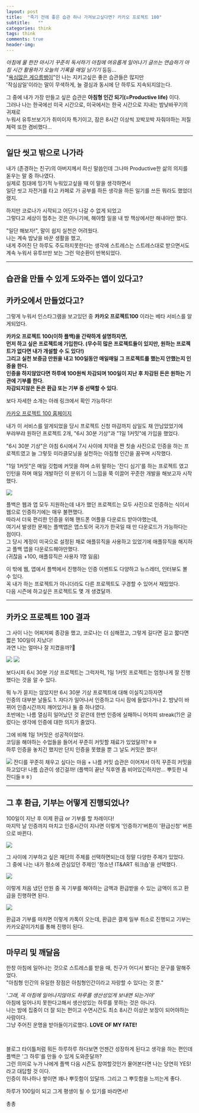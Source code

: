 ```yaml
---
layout: post
title:  "죽기 전에 좋은 습관 하나 가져보고싶다면? 카카오 프로젝트 100"
subtitle:   ""
categories: think
tags: think
comments: true
header-img: 
---
```

_아침에 물 한잔 마시기_
_꾸준히 독서하기_
_아침에 여유롭게 일어나기_
_글쓰는 연습하기_
_아침 시간 활용하기_
_오늘의 기록을 매일 남기기_
등등...
​  
"<u>욕심많은 게으름뱅이</u>"인 나는 지키고싶은 좋은 습관들은 많지만   
'작심삼일'이라는 말이 무색하게, 늘 결심과 동시에 단 하루도 지속되지않는다.  
  
그 중에 내가 가장 만들고 싶은 습관은 __아침형 인간 되기(=Productive life)__ 이다.  
그러나 나는 한국에선 미국 시간으로, 미국에서는 한국 시간으로 지내는 밤낮바꾸기의 귀재로  
누워서 유투브보기가 취미이자 특기이고, 잠은 8시간 이상씩 꼬박꼬박 자줘야하는 저질 체력 또한 겸비했다...  

---


 ## 일단 씻고 밖으로 나가라


내가 (존경하는 친구)의 아버지께서 하신 말씀인데 그나마 Productive한 삶의 의지를 돋우는 말 중 하나였다.  
실제로 침대에 밍기적 누워있고싶을 때 이 말을 생각하면서   
일단 씻고 자전거를 타고 카페로 가 공부를 하든 생각을 하든 일기를 쓰든 뭐라도 했었더랬지.

하지만 코로나가 시작되고 어딘가 나갈 수 없게 되었고   
그렇다고 세상이 멈추는 것은 아니기에, 해야할 일을 내 방 책상에서만 해내야만 했다.    

"일단 해보자!", 말이 쉽지 실천은 어려웠다.  
나는 계속 밤낮을 바꾼 생활을 했고,  
내게 주어진 단 하루도 주도하지못한다는 생각에 스트레스는 스트레스대로 받으면서도 계속 누워서 유투브만 보는 그런  악순환이 반복되었다.  

---

## 습관을 만들 수 있게 도와주는 앱이 있다고? 
## 카카오에서 만들었다고?
  


그렇게 누워서 인스타그램을 보고있던 중 __카카오 프로젝트100__ 이라는 베타 서비스를 알게되었다.  
  
__카카오 프로젝트 100(이하 플백)을 간략하게 설명하자면,__  
__먼저 하고 싶은 프로젝트에 가입한다. (무수히 많은 프로젝트들이 있지만, 원하는 프로젝트가 없다면 내가 개설할 수 도 있다!)__  
__그리고 실천 보증금 만원을 내고 100일동안 매일매일 그 프로젝트를 했는지 안했는지 인증을 한다.__  
__인증을 하지않았다면 하루에 100원씩 차감되며 100일이 지난 후 차감된 돈은 원하는 기관에 기부를 한다.__   
__차감되지않은 돈은 환급 또는 기부 중 선택할 수 있다.__  
  
보다 자세한 소개는 아래 링크에서 확인 가능하다!  

[카카오 프로젝트 100 홈페이지](https://project100.kakao.com/about/project100)

내가 이 서비스를 알게되었을 당시 프로젝트 신청 마감까지 삼일도 채 안남았었기에  
부랴부랴 원하던 프로젝트 2개, "6시 30분 기상"과 "1일 1커밋"에 가입을 했었다.   
  
"6시 30분 기상"은 아침 6시에서 7시 사이에 치약을 짠 칫솔 사진으로 인증을 하는 프로젝트였고 늘 그렇듯 미라클모닝을 실천하는 아침형 인간을 꿈꾸며 시작했다.  
  
"1일 1커밋"은 매일 깃헙에 커밋을 하며 소위 말하는 '잔디 심기'를 하는 프로젝트 였고  
인턴을 하며 매일 개발하던 이 분위기 이 느낌을 쭉 이끌어 꾸준한 개발을 해보고자 시작했다.   

<img src="https://ataraxiady.github.io/assets/img/think/kakaoproject100_1.jpg"> 

플백은 웹과 앱 모두 지원하는데 내가 했던 프로젝트는 모두 사진으로 인증하는 식이서 웹으로 인증하기에는 매우 불편했다.  
따라서 더욱 편리한 인증을 위해 핸드폰 어플을 다운로드 받아야했는데,  
여기서 발생한 문제는 플백앱은 앱스토어 국가가 한국일 때 만 다운로드가 가능하다는 점이다.  
그 당시 계정이 미국으로 설정된 채로 애플뮤직을 사용하고 있었기에 애플뮤직을 해지하고 플백 앱을 다운로드해야만했다.  
(귀찮음 +100, 애플뮤직은 사용자 1명 잃음)  
  
이 밖에 웹, 앱에서 플백에서 진행하는 인증 이벤트도 다양하고 뉴스레터, 인터뷰도 볼 수 있다.   
꼭 내가 하는 프로젝트가 아니더라도 다른 프로젝트도 구경할 수 있어서 재밌었다.  
다음 시즌에 하고싶은 프로젝트도 몇 개 생겼달까.  

---

## 카카오 프로젝트 100 결과

그 사이 나는 어찌저찌 종강을 했고, 코로나는 더 심해졌고, 그렇게 길다면 길고 짧다면 짧은 100일이 지났다!  
과연 나는 얼마나 잘 지켰을까?🥴  

<img src="https://ataraxiady.github.io/assets/img/think/kakaoproject100_2.jpg"> 
<img src="https://ataraxiady.github.io/assets/img/think/kakaoproject100_3.png"> 

보다시피 6시 30분 기상 프로젝트는 그럭저럭, 1일 1커밋 프로젝트는 엄청나게 잘 진행했다는 것을 알 수 있다.  
  
뭐 누가 묻지는 않았지만 6시 30분 기상 프로젝트에 대해 이실직고하자면  
인증의 대부분 날들도 1. 자다가 일어나서 인증하고 다시 잠에 들었다거나 2. 밤낮이 바뀌어 인증시간까지 깨어있거나 둘 중 하나였다.  
초반에는 나름 열심히 일어났던 것 같은데 한번 인증에 실패하니 어차피 streak(?)은 글렀다는 생각에 인증에 대한 의지가 줄었다.  

그에 비해 1일 1커밋은 성공적이었다.   
코딩을 해야하는 수업들을 들어서 꾸준히 커밋할 재료가 있었달까?ㅎㅎ  
하루 인증을 놓치긴 했지만 단지 인증을 못했을 뿐 그 날도 커밋은 했다!  

<img src="https://ataraxiady.github.io/assets/img/think/kakaoproject100_4.png"> 
잔디를 꾸준히 채우고 싶다는 마음 + 나름 커밋 습관은 이어져서 아직 꾸준히 커밋을 하고있다!  
나름 습관이 생긴걸까!  
(플백이 끝난 직후엔 좀 비어있긴하지만... 뿌듯한 내 잔디들ㅎㅎ)  

---

## 그 후 환급, 기부는 어떻게 진행되었나?

100일이 지난 후 이제 환급 or 기부를 할 차례이다!  
마지막 날 인증까지 마치고 인증시간이 지나면 이렇게 '인증하기'버튼이 '환급신청' 버튼으로 바뀐다.   

<img src="https://ataraxiady.github.io/assets/img/think/kakaoproject100_5.jpg"> 

그 사이에 기부하고 싶은 재단의 주제를 선택하면되는데 정말 다양한 주제가 있었다.  
그 중에 나는 내가 평소에 관심있던 주제인 '청소년 IT&ART 워크숍'을 선택했다.  

<img src="https://ataraxiady.github.io/assets/img/think/kakaoproject100_5.jpg"> 

이렇게 처음 냈던 만원 중 꼭 기부를 해야하는 금액과 환급받을 수 있는 금액이 뜨고 환급을 진행하면 된다.  

<img src="https://ataraxiady.github.io/assets/img/think/kakaoproject100_6.jpg"> 

환급과 기부를 마치면 이렇게 카톡이 오는데, 환급은 결제 일부 취소로 진행되고 기부는 카카오같이가치를 통해 진행이 된다.  

---

## 마무리 및 깨달음

한창 아침에 일어나는 것으로 스트레스를 받을 때, 친구가 어디서 봤다는 문구를 말해주었다.  
"아침형 인간의 유일한 장점은 아침형인간이라고 자랑할 수 있다는 것 뿐."  
  
_'그래, 꼭 아침에 일어나지않아도 하루를 생산성있게 보내면 되는거야'_  
아침에 일어나지 못한다고해서 생산성있는 하루를 못하는 것은 아니다.  
나는 밤에 집중이 더 잘 되는 편이고 수면시간도 최소 8시간 이상은 보장이 되어야하는 사람이다.   
그냥 주어진 운명을 받아들이기로했다. __LOVE OF MY FATE!__  
  
  
​  
  
블로그 타이틀처럼 뭐든 하루하루 하다보면 언젠간 성장하게 된다고 생각을 하는 편인데  
플백은 '그 하루'를 만들 수 있게 도와준달까?  
그런 의미로 누가 나에게 플백 다음 시즌도 참여할것인가 물어본다면 나는 당연히 YES!라고 대답할 것 이다.  
인증이 하나하나 쌓이면 꽤나 뿌듯함이 있달까. 그리고 그 뿌듯함을 느끼는게 좋다.  
  
하루가 100일이 되고 그게 평생이 될 수 있기를 바라면서!  
  
총총 
 
